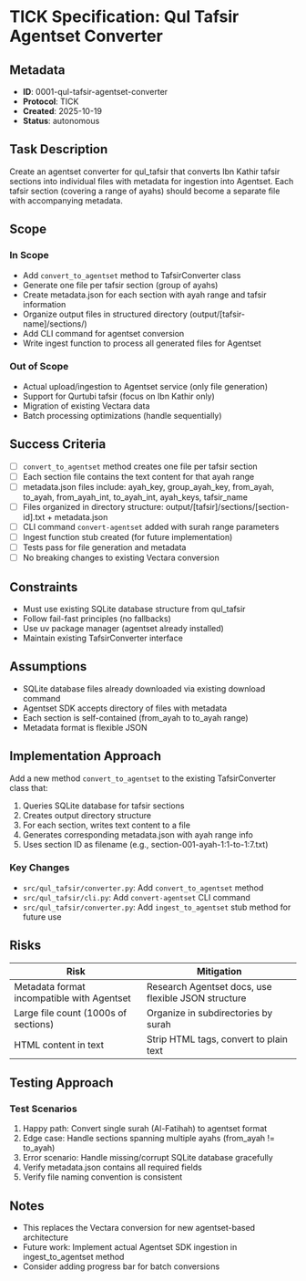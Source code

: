 # TICK Specification: Qul Tafsir Agentset Converter

## Metadata
- **ID**: 0001-qul-tafsir-agentset-converter
- **Protocol**: TICK
- **Created**: 2025-10-19
- **Status**: autonomous

## Task Description
Create an agentset converter for qul_tafsir that converts Ibn Kathir tafsir sections into individual files with metadata for ingestion into Agentset. Each tafsir section (covering a range of ayahs) should become a separate file with accompanying metadata.

## Scope

### In Scope
- Add `convert_to_agentset` method to TafsirConverter class
- Generate one file per tafsir section (group of ayahs)
- Create metadata.json for each section with ayah range and tafsir information
- Organize output files in structured directory (output/[tafsir-name]/sections/)
- Add CLI command for agentset conversion
- Write ingest function to process all generated files for Agentset

### Out of Scope
- Actual upload/ingestion to Agentset service (only file generation)
- Support for Qurtubi tafsir (focus on Ibn Kathir only)
- Migration of existing Vectara data
- Batch processing optimizations (handle sequentially)

## Success Criteria
- [ ] `convert_to_agentset` method creates one file per tafsir section
- [ ] Each section file contains the text content for that ayah range
- [ ] metadata.json files include: ayah_key, group_ayah_key, from_ayah, to_ayah, from_ayah_int, to_ayah_int, ayah_keys, tafsir_name
- [ ] Files organized in directory structure: output/[tafsir]/sections/[section-id].txt + metadata.json
- [ ] CLI command `convert-agentset` added with surah range parameters
- [ ] Ingest function stub created (for future implementation)
- [ ] Tests pass for file generation and metadata
- [ ] No breaking changes to existing Vectara conversion

## Constraints
- Must use existing SQLite database structure from qul_tafsir
- Follow fail-fast principles (no fallbacks)
- Use uv package manager (agentset already installed)
- Maintain existing TafsirConverter interface

## Assumptions
- SQLite database files already downloaded via existing download command
- Agentset SDK accepts directory of files with metadata
- Each section is self-contained (from_ayah to to_ayah range)
- Metadata format is flexible JSON

## Implementation Approach
Add a new method `convert_to_agentset` to the existing TafsirConverter class that:
1. Queries SQLite database for tafsir sections
2. Creates output directory structure
3. For each section, writes text content to a file
4. Generates corresponding metadata.json with ayah range info
5. Uses section ID as filename (e.g., section-001-ayah-1:1-to-1:7.txt)

### Key Changes
- `src/qul_tafsir/converter.py`: Add `convert_to_agentset` method
- `src/qul_tafsir/cli.py`: Add `convert-agentset` CLI command
- `src/qul_tafsir/converter.py`: Add `ingest_to_agentset` stub method for future use

## Risks
| Risk | Mitigation |
|------|------------|
| Metadata format incompatible with Agentset | Research Agentset docs, use flexible JSON structure |
| Large file count (1000s of sections) | Organize in subdirectories by surah |
| HTML content in text | Strip HTML tags, convert to plain text |

## Testing Approach
### Test Scenarios
1. Happy path: Convert single surah (Al-Fatihah) to agentset format
2. Edge case: Handle sections spanning multiple ayahs (from_ayah != to_ayah)
3. Error scenario: Handle missing/corrupt SQLite database gracefully
4. Verify metadata.json contains all required fields
5. Verify file naming convention is consistent

## Notes
- This replaces the Vectara conversion for new agentset-based architecture
- Future work: Implement actual Agentset SDK ingestion in ingest_to_agentset method
- Consider adding progress bar for batch conversions

